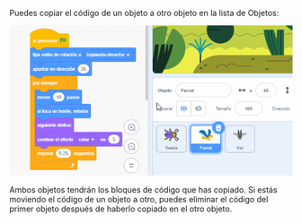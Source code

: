 
Puedes copiar el código de un objeto a otro objeto en la lista de Objetos:

![Arrastra el código desde el área de Código de un objeto a otro objeto en la lista de objetos y luego suelta el código.](images/drag-parrot-code.gif)

Ambos objetos tendrán los bloques de código que has copiado. Si estás moviendo el código de un objeto a otro, puedes eliminar el código del primer objeto después de haberlo copiado en el otro objeto.
